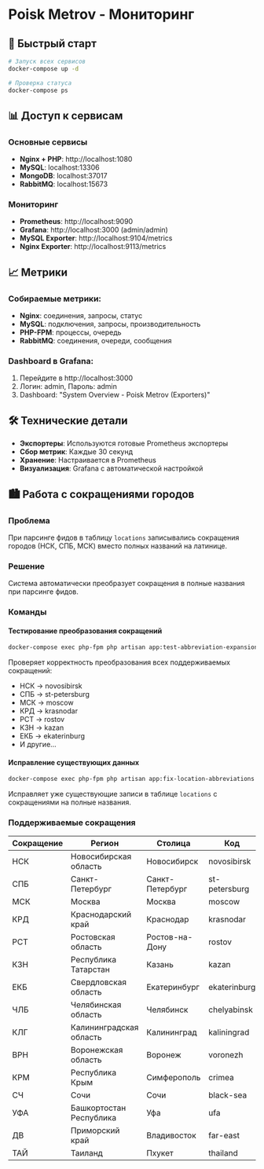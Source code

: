# Poisk Metrov - Мониторинг

## 🚀 Быстрый старт

```bash
# Запуск всех сервисов
docker-compose up -d

# Проверка статуса
docker-compose ps
```

## 📊 Доступ к сервисам

### Основные сервисы
- **Nginx + PHP**: http://localhost:1080
- **MySQL**: localhost:13306
- **MongoDB**: localhost:37017
- **RabbitMQ**: localhost:15673

### Мониторинг
- **Prometheus**: http://localhost:9090
- **Grafana**: http://localhost:3000 (admin/admin)
- **MySQL Exporter**: http://localhost:9104/metrics
- **Nginx Exporter**: http://localhost:9113/metrics

## 📈 Метрики

### Собираемые метрики:
- **Nginx**: соединения, запросы, статус
- **MySQL**: подключения, запросы, производительность
- **PHP-FPM**: процессы, очередь
- **RabbitMQ**: соединения, очереди, сообщения

### Dashboard в Grafana:
1. Перейдите в http://localhost:3000
2. Логин: admin, Пароль: admin
3. Dashboard: "System Overview - Poisk Metrov (Exporters)"

## 🛠 Технические детали

- **Экспортеры**: Используются готовые Prometheus экспортеры
- **Сбор метрик**: Каждые 30 секунд
- **Хранение**: Настраивается в Prometheus
- **Визуализация**: Grafana с автоматической настройкой

## 🏙️ Работа с сокращениями городов

### Проблема
При парсинге фидов в таблицу `locations` записывались сокращения городов (НСК, СПБ, МСК) вместо полных названий на латинице.

### Решение
Система автоматически преобразует сокращения в полные названия при парсинге фидов.

### Команды

#### Тестирование преобразования сокращений
```bash
docker-compose exec php-fpm php artisan app:test-abbreviation-expansion
```
Проверяет корректность преобразования всех поддерживаемых сокращений:
- НСК → novosibirsk
- СПБ → st-petersburg  
- МСК → moscow
- КРД → krasnodar
- РСТ → rostov
- КЗН → kazan
- ЕКБ → ekaterinburg
- И другие...

#### Исправление существующих данных
```bash
docker-compose exec php-fpm php artisan app:fix-location-abbreviations
```
Исправляет уже существующие записи в таблице `locations` с сокращениями на полные названия.

### Поддерживаемые сокращения
| Сокращение | Регион | Столица | Код |
|------------|--------|---------|-----|
| НСК | Новосибирская область | Новосибирск | novosibirsk |
| СПБ | Санкт-Петербург | Санкт-Петербург | st-petersburg |
| МСК | Москва | Москва | moscow |
| КРД | Краснодарский край | Краснодар | krasnodar |
| РСТ | Ростовская область | Ростов-на-Дону | rostov |
| КЗН | Республика Татарстан | Казань | kazan |
| ЕКБ | Свердловская область | Екатеринбург | ekaterinburg |
| ЧЛБ | Челябинская область | Челябинск | chelyabinsk |
| КЛГ | Калининградская область | Калининград | kaliningrad |
| ВРН | Воронежская область | Воронеж | voronezh |
| КРМ | Республика Крым | Симферополь | crimea |
| СЧ | Сочи | Сочи | black-sea |
| УФА | Башкортостан Республика | Уфа | ufa |
| ДВ | Приморский край | Владивосток | far-east |
| ТАЙ | Таиланд | Пхукет | thailand |